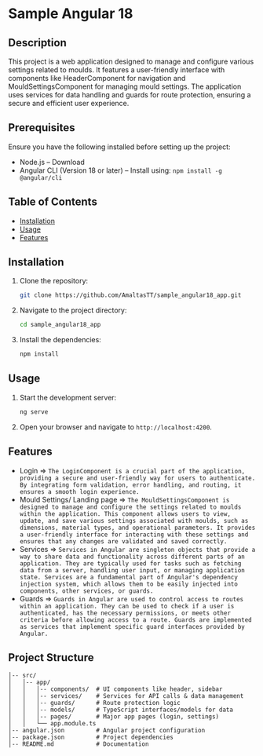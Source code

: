 # Sample Angular 18 

## Description

This project is a web application designed to manage and configure various settings related to moulds. It features a user-friendly interface with components like HeaderComponent for navigation and MouldSettingsComponent for managing mould settings. The application uses services for data handling and guards for route protection, ensuring a secure and efficient user experience.

## Prerequisites
Ensure you have the following installed before setting up the project:

- Node.js – Download 
- Angular CLI (Version 18 or later) – Install using:
```npm install -g @angular/cli  ```


## Table of Contents

- [Installation](#installation)
- [Usage](#usage)
- [Features](#features)

## Installation

1. Clone the repository:
    ```sh
    git clone https://github.com/AmaltasTT/sample_angular18_app.git
    ```
2. Navigate to the project directory:
    ```sh
    cd sample_angular18_app
    ```
3. Install the dependencies:
    ```sh
    npm install
    ```

## Usage

1. Start the development server:
    ```sh
    ng serve
    ```
2. Open your browser and navigate to `http://localhost:4200`.

## Features

- Login => 
```The LoginComponent is a crucial part of the application, providing a secure and user-friendly way for users to authenticate. By integrating form validation, error handling, and routing, it ensures a smooth login experience. ```
- Mould Settings/ Landing page =>
```The MouldSettingsComponent is designed to manage and configure the settings related to moulds within the application. This component allows users to view, update, and save various settings associated with moulds, such as dimensions, material types, and operational parameters. It provides a user-friendly interface for interacting with these settings and ensures that any changes are validated and saved correctly.```
- Services =>
```Services in Angular are singleton objects that provide a way to share data and functionality across different parts of an application. They are typically used for tasks such as fetching data from a server, handling user input, or managing application state. Services are a fundamental part of Angular's dependency injection system, which allows them to be easily injected into components, other services, or guards. ```
- Guards =>
```Guards in Angular are used to control access to routes within an application. They can be used to check if a user is authenticated, has the necessary permissions, or meets other criteria before allowing access to a route. Guards are implemented as services that implement specific guard interfaces provided by Angular.```

## Project Structure  
```sample_angular18_app/
│-- src/
│   │-- app/
│   │   │-- components/  # UI components like header, sidebar
│   │   │-- services/    # Services for API calls & data management
│   │   │-- guards/      # Route protection logic
│   │   │-- models/      # TypeScript interfaces/models for data
│   │   │-- pages/       # Major app pages (login, settings)
│   │   └── app.module.ts
│-- angular.json         # Angular project configuration  
│-- package.json         # Project dependencies  
│-- README.md            # Documentation 
```

